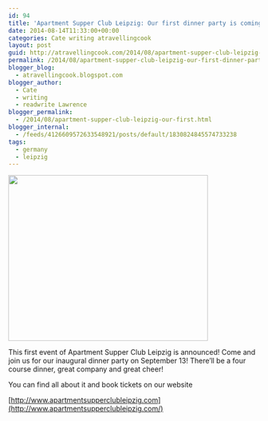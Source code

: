 ```yaml
---
id: 94
title: 'Apartment Supper Club Leipzig: Our first dinner party is coming up!'
date: 2014-08-14T11:33:00+00:00
categories: Cate writing atravellingcook
layout: post
guid: http://atravellingcook.com/2014/08/apartment-supper-club-leipzig-our-first-dinner-party-is-coming-up.html
permalink: /2014/08/apartment-supper-club-leipzig-our-first-dinner-party-is-coming-up.html
blogger_blog:
  - atravellingcook.blogspot.com
blogger_author:
  - Cate
  - writing
  - readwrite Lawrence
blogger_permalink:
  - /2014/08/apartment-supper-club-leipzig-our-first.html
blogger_internal:
  - /feeds/4126609572633548921/posts/default/1830824845574733238
tags:
  - germany
  - leipzig
---
```


  <a  href="http://1.bp.blogspot.com/-o6NM7VtF5gs/U-yQW2M7t4I/AAAAAAAAJMg/g6vq2QOSaB0/s1600/4892132085_0f15d9da29.jpg"><img src="http://1.bp.blogspot.com/-o6NM7VtF5gs/U-yQW2M7t4I/AAAAAAAAJMg/g6vq2QOSaB0/s1600/4892132085_0f15d9da29.jpg" alt="" width="400" height="332" border="0" /></a>


This first event of Apartment Supper Club Leipzig is announced! Come and join us for our inaugural dinner party on September 13! There&#8217;ll be a four course dinner, great company and great cheer!
  
You can find all about it and book tickets on our website

[http://www.apartmentsupperclubleipzig.com](http://www.apartmentsupperclubleipzig.com/)